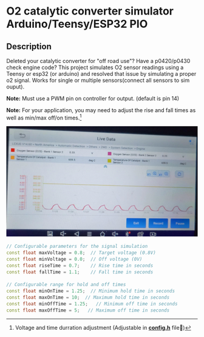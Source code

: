 # O2 catalytic converter simulator Arduino/Teensy/ESP32 PIO

## Description
Deleted your catalytic converter for "off road use"? Have a p0420/p0430 check engine code? This project simulates O2 sensor readings using a Teensy or esp32 (or arduino) and resolved that issue by simulating a proper o2 signal. Works for single or multiple sensors(connect all sensors to sim ouput).

**Note:** Must use a PWM pin on controller for output. (default is pin 14)

**Note:** For your application, you may need to adjust the rise and fall times as well as min/max off/on times.[^1]

![O2 simulator](/o2_output.jpg)

[^1]: Voltage and time durration adjustment (Adjustable in **[config.h](./src/config.h)** file📄)

```cpp
// Configurable parameters for the signal simulation
const float maxVoltage = 0.8;  // Target voltage (0.8V)
const float minVoltage = 0.0;  // Off voltage (0V)
const float riseTime = 0.7;    // Rise time in seconds
const float fallTime = 1.1;    // Fall time in seconds

// Configurable range for hold and off times
const float minOnTime = 1.25;  // Minimum hold time in seconds
const float maxOnTime = 10;  // Maximum hold time in seconds
const float minOffTime = 1.25;   // Minimum off time in seconds
const float maxOffTime = 5;   // Maximum off time in seconds
